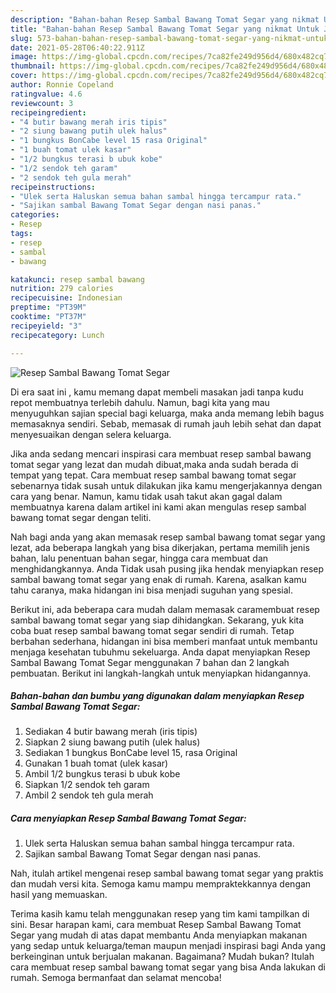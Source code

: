 ```yaml
---
description: "Bahan-bahan Resep Sambal Bawang Tomat Segar yang nikmat Untuk Jualan"
title: "Bahan-bahan Resep Sambal Bawang Tomat Segar yang nikmat Untuk Jualan"
slug: 573-bahan-bahan-resep-sambal-bawang-tomat-segar-yang-nikmat-untuk-jualan
date: 2021-05-28T06:40:22.911Z
image: https://img-global.cpcdn.com/recipes/7ca82fe249d956d4/680x482cq70/resep-sambal-bawang-tomat-segar-foto-resep-utama.jpg
thumbnail: https://img-global.cpcdn.com/recipes/7ca82fe249d956d4/680x482cq70/resep-sambal-bawang-tomat-segar-foto-resep-utama.jpg
cover: https://img-global.cpcdn.com/recipes/7ca82fe249d956d4/680x482cq70/resep-sambal-bawang-tomat-segar-foto-resep-utama.jpg
author: Ronnie Copeland
ratingvalue: 4.6
reviewcount: 3
recipeingredient:
- "4 butir bawang merah iris tipis"
- "2 siung bawang putih ulek halus"
- "1 bungkus BonCabe level 15 rasa Original"
- "1 buah tomat ulek kasar"
- "1/2 bungkus terasi b ubuk kobe"
- "1/2 sendok teh garam"
- "2 sendok teh gula merah"
recipeinstructions:
- "Ulek serta Haluskan semua bahan sambal hingga tercampur rata."
- "Sajikan sambal Bawang Tomat Segar dengan nasi panas."
categories:
- Resep
tags:
- resep
- sambal
- bawang

katakunci: resep sambal bawang 
nutrition: 279 calories
recipecuisine: Indonesian
preptime: "PT39M"
cooktime: "PT37M"
recipeyield: "3"
recipecategory: Lunch

---
```



![Resep Sambal Bawang Tomat Segar](https://img-global.cpcdn.com/recipes/7ca82fe249d956d4/680x482cq70/resep-sambal-bawang-tomat-segar-foto-resep-utama.jpg)

Di era  saat ini , kamu memang dapat membeli masakan jadi tanpa kudu repot membuatnya terlebih dahulu. Namun, bagi kita yang mau menyuguhkan sajian special bagi keluarga, maka anda memang lebih bagus memasaknya sendiri. Sebab, memasak di rumah jauh lebih sehat dan dapat menyesuaikan dengan selera keluarga.

Jika anda sedang mencari inspirasi cara membuat resep sambal bawang tomat segar yang lezat dan mudah dibuat,maka anda sudah berada di tempat yang tepat. Cara membuat resep sambal bawang tomat segar  sebenarnya tidak susah untuk dilakukan jika kamu mengerjakannya dengan cara yang benar. Namun, kamu tidak usah takut akan gagal dalam membuatnya 
karena dalam artikel ini kami akan mengulas resep sambal bawang tomat segar dengan teliti.  



Nah bagi anda yang akan memasak resep sambal bawang tomat segar yang lezat, ada beberapa langkah yang bisa dikerjakan, pertama memilih jenis bahan, lalu penentuan bahan segar, hingga cara membuat dan menghidangkannya. Anda Tidak usah pusing jika hendak menyiapkan resep sambal bawang tomat segar yang enak di rumah. Karena, asalkan kamu  tahu caranya, maka hidangan ini bisa menjadi suguhan yang spesial.

Berikut ini, ada beberapa cara mudah dalam memasak caramembuat resep sambal bawang tomat segar yang siap dihidangkan. Sekarang, yuk kita coba buat resep sambal bawang tomat segar sendiri di rumah. Tetap berbahan sederhana, hidangan ini bisa memberi manfaat untuk membantu menjaga kesehatan tubuhmu sekeluarga. Anda dapat menyiapkan Resep Sambal Bawang Tomat Segar menggunakan 7 bahan dan 2 langkah pembuatan. Berikut ini langkah-langkah untuk menyiapkan hidangannya.

<!--inarticleads1-->

##### Bahan-bahan dan bumbu yang digunakan dalam menyiapkan Resep Sambal Bawang Tomat Segar:

1. Sediakan 4 butir bawang merah (iris tipis)
1. Siapkan 2 siung bawang putih (ulek halus)
1. Sediakan 1 bungkus BonCabe level 15, rasa Original
1. Gunakan 1 buah tomat (ulek kasar)
1. Ambil 1/2 bungkus terasi b ubuk kobe
1. Siapkan 1/2 sendok teh garam
1. Ambil 2 sendok teh gula merah




<!--inarticleads2-->

##### Cara menyiapkan Resep Sambal Bawang Tomat Segar:

1. Ulek serta Haluskan semua bahan sambal hingga tercampur rata.
1. Sajikan sambal Bawang Tomat Segar dengan nasi panas.




Nah, itulah artikel mengenai  resep sambal bawang tomat segar  yang praktis dan mudah versi kita. Semoga kamu mampu mempraktekkannya dengan hasil yang memuaskan. 

Terima kasih kamu telah menggunakan resep yang tim kami tampilkan di sini. Besar harapan kami, cara membuat  Resep Sambal Bawang Tomat Segar yang mudah di atas dapat membantu Anda menyiapkan makanan yang sedap untuk keluarga/teman maupun menjadi inspirasi bagi Anda yang berkeinginan untuk berjualan makanan. Bagaimana? Mudah bukan? Itulah cara membuat resep sambal bawang tomat segar yang bisa Anda lakukan di rumah. Semoga bermanfaat dan selamat mencoba!

